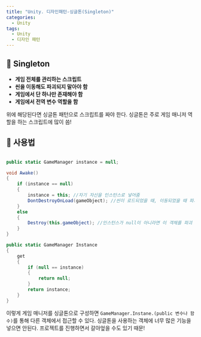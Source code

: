 ```yaml
---
title: "Unity. 디자인패턴-싱글톤(Singleton)"
categories:
  - Unity
tags:
  - Unity
  - 디자인 패턴
---
```


## 🌟 Singleton

- **게임 전체를 관리하는 스크립트**
- **씬을 이동해도 파괴되지 말아야 함**
- **게임에서 단 하나만 존재해야 함**
- **게임에서 전역 변수 역할을 함**

위에 해당된다면 싱글톤 패턴으로 스크립트를 짜야 한다. 싱글톤은 주로 게임 매니저 역할을 하는 스크립트에 많이 씀!

## 🌟 사용법

```c#

public static GameManager instance = null;

void Awake()
{
	if (instance == null)
	{
		instance = this; //자기 자신을 인스턴스로 넣어줌
		DontDestroyOnLoad(gameObject); //씬이 로드되었을 때, 이동되었을 때 파괴하지 않고 게임 매니저를 유지
	}
	else
	{
		Destroy(this.gameObject); //인스턴스가 null이 아니라면 이 객체를 파괴
	}
}

public static GameManager Instance
{
	get
	{
		if (null == instance)
		{
			return null;
		}
		return instance;
	}
}

```

이렇게 게임 매니저를 싱글톤으로 구성하면 `GameManager.Instane.(public 변수나 함수)`를 통해 다른 객체에서 접근할 수 있다. 싱글톤을 사용하는 객체에 너무 많은 기능을 넣으면 안된다. 프로젝트를 진행하면서 갈아엎을 수도 있기 때문!